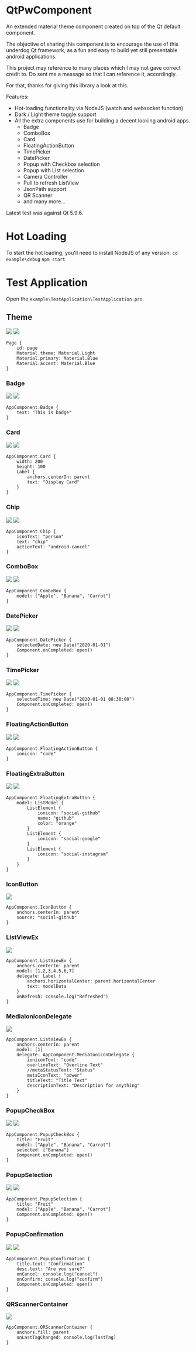 # QtPwComponent

An extended material theme component created on top of the Qt default component.

The objective of sharing this component is to encourage the use of this underdog Qt framework, as a fun and easy to build yet still presentable android applications.

This project may reference to many places which I may not gave correct credit to. Do sent me a message so that I can reference it, accordingly.

For that, thanks for giving this library a look at this.

Features:
- Hot-loading functionality via NodeJS (watch and websocket function)
- Dark / Light theme toggle support
- All the extra components use for building a decent looking android apps.
  + Badge
  + ComboBox
  + Card
  + FloatingActionButton
  + TimePicker
  + DatePicker
  + Popup with Checkbox selection
  + Popup with List selection
  + Camera Controller
  + Pull to refresh ListView
  + JsonPath support
  + QR Scanner
  + and many more...

Latest test was against Qt 5.9.6.

# Hot Loading

To start the hot loading, you'll need to install NodeJS of any version.
`cd example\debug`
`npm start`

# Test Application

Open the `example\TestApplication\TestApplication.pro`.

## Theme

![](doc-image/Theme-Light.png) ![](doc-image/Theme-Dark.png)

```
Page {
    id: page
    Material.theme: Material.Light
    Material.primary: Material.Blue
    Material.accent: Material.Blue
}
```

### Badge

![](doc-image/Badge-Light.png) ![](doc-image/Badge-Dark.png)

```
AppComponent.Badge {
    text: "This is badge"
}
```

### Card

![](doc-image/Card-Light.png) ![](doc-image/Card-Dark.png)

```
AppComponent.Card {
    width: 200
    height: 100
    Label {
        anchors.centerIn: parent
        text: "Display Card"
    }
}
```

### Chip

![](doc-image/Chip-Light.png) ![](doc-image/Chip-Dark.png)

```
AppComponent.Chip {
    iconText: "person"
    text: "chip"
    actionText: "android-cancel"
}
```

### ComboBox

![](doc-image/Combo-Light.png) ![](doc-image/Combo-Dark.png)

```
AppComponent.ComboBox {
    model: ["Apple", "Banana", "Carrot"]
}
```

### DatePicker

![](doc-image/DatePicker-Light.png) ![](doc-image/DatePicker-Dark.png)

```
AppComponent.DatePicker {
    selectedDate: new Date("2020-01-01")
    Component.onCompleted: open()
}
```

### TimePicker

![](doc-image/TimePicker-Light.png) ![](doc-image/TimePicker-Dark.png)

```
AppComponent.TimePicker {
    selectedTime: new Date("2020-01-01 08:30:00")
    Component.onCompleted: open()
}
```

### FloatingActionButton

![](doc-image/FloatingActionButton-Light.png) ![](doc-image/FloatingActionButton-Dark.png)

```
AppComponent.FloatingActionButton {
    ionicon: "code"
}
```

### FloatingExtraButton

![](doc-image/FloatingExtraButton-Light.png) ![](doc-image/FloatingExtraButton-Dark.png)

```
AppComponent.FloatingExtraButton {
    model: ListModel {
        ListElement {
            ionicon: "social-github"
            name: "github"
            color: "orange"
        }
        ListElement {
            ionicon: "social-google"
        }
        ListElement {
            ionicon: "social-instagram"
        }
    }
}
```

### IconButton

![](doc-image/IconButton-Light.png)

```
AppComponent.IconButton {
    anchors.centerIn: parent
    source: "social-github"
}
```

### ListViewEx

![](doc-image/ListViewEx-Light.png)

```
AppComponent.ListViewEx {
    anchors.centerIn: parent
    model: [1,2,3,4,5,6,7]
    delegate: Label {
        anchors.horizontalCenter: parent.horizontalCenter
        text: modelData
    }
    onRefresh: console.log("Refreshed")
}
```

### MediaIoniconDelegate

![](doc-image/MediaIoniconDelegate-Light.png)

```
AppComponent.ListViewEx {
    anchors.centerIn: parent
    model: [1]
    delegate: AppComponent.MediaIoniconDelegate {
        ioniconText: "code"
        overlineText: "Overline Text"
        //metaStatusText: "Status"
        metaIconText: "power"
        titleText: "Title Text"
        descriptionText: "Description for anything"
    }
}
```

### PopupCheckBox

![](doc-image/PopupCheckBox-Light.png) ![](doc-image/PopupCheckBox-Dark.png)

```
AppComponent.PopupCheckBox {
    title: "Fruit"
    model: ["Apple", "Banana", "Carrot"]
    selected: ["Banana"]
    Component.onCompleted: open()
}
```

### PopupSelection

![](doc-image/PopupSelection-Light.png) ![](doc-image/PopupSelection-Dark.png)

```
AppComponent.PopupSelection {
    title: "Fruit"
    model: ["Apple", "Banana", "Carrot"]
    Component.onCompleted: open()
}
```

### PopupConfirmation

![](doc-image/PopupConfirmation-Light.png) ![](doc-image/PopupConfirmation-Dark.png)

```
AppComponent.PopupConfirmation {
    title.text: "Confirmation"
    desc.text: "Are you sure?"
    onCancel: console.log("cancel")
    onConfirm: console.log("confirm")
    Component.onCompleted: open()
}
```

### QRScannerContainer

![](doc-image/QRScannerContainer.png)

```
AppComponent.QRScannerContainer {
    anchors.fill: parent
    onLastTagChanged: console.log(lastTag)
}
```
